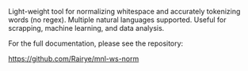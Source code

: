 Light-weight tool for normalizing whitespace and accurately tokenizing words (no regex). Multiple natural languages supported. Useful for scrapping, machine learning, and data analysis.


For the full documentation, please see the repository:

https://github.com/Rairye/mnl-ws-norm
